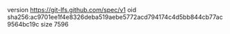 version https://git-lfs.github.com/spec/v1
oid sha256:ac9701ee1f4e8326deba519aebe5772acd794174c4d5bb844cb77ac9564bc19c
size 7596
